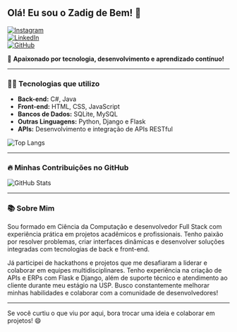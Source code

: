 ## Olá! Eu sou o Zadig de Bem! 👋

[![Instagram](https://img.shields.io/badge/Instagram-E4405F?style=for-the-badge&logo=instagram&logoColor=white)](https://www.instagram.com/zadigdebem/)  
[![LinkedIn](https://img.shields.io/badge/LinkedIn-0A66C2?style=for-the-badge&logo=linkedin&logoColor=white)](https://www.linkedin.com/in/zadig-de-bem-b21a581b3/)  
[![GitHub](https://img.shields.io/badge/GitHub-171515?style=for-the-badge&logo=github&logoColor=white)](https://github.com/zadigando)

🚀 **Apaixonado por tecnologia, desenvolvimento e aprendizado contínuo!**

---

### 🧑‍💻 Tecnologias que utilizo
- **Back-end:** C#, Java 
- **Front-end:** HTML, CSS, JavaScript  
- **Bancos de Dados:** SQLite, MySQL  
- **Outras Linguagens:** Python, Django e Flask  
- **APIs:** Desenvolvimento e integração de APIs RESTful  

![Top Langs](https://github-readme-stats.vercel.app/api/top-langs/?username=zadigando&hide_progress=true)  

---

### 🔥 Minhas Contribuições no GitHub
![GitHub Stats](https://github-readme-stats.vercel.app/api?username=zadigando&show_icons=true&theme=radical)

---

### 📚 Sobre Mim
Sou formado em Ciência da Computação e desenvolvedor Full Stack com experiência prática em projetos acadêmicos e profissionais. Tenho paixão por resolver problemas, criar interfaces dinâmicas e desenvolver soluções integradas com tecnologias de back e front-end. 

Já participei de hackathons e projetos que me desafiaram a liderar e colaborar em equipes multidisciplinares. Tenho experiência na criação de APIs e ERPs com Flask e Django, além de suporte técnico e atendimento ao cliente durante meu estágio na USP. Busco constantemente melhorar minhas habilidades e colaborar com a comunidade de desenvolvedores!

---

Se você curtiu o que viu por aqui, bora trocar uma ideia e colaborar em projetos! 😄
